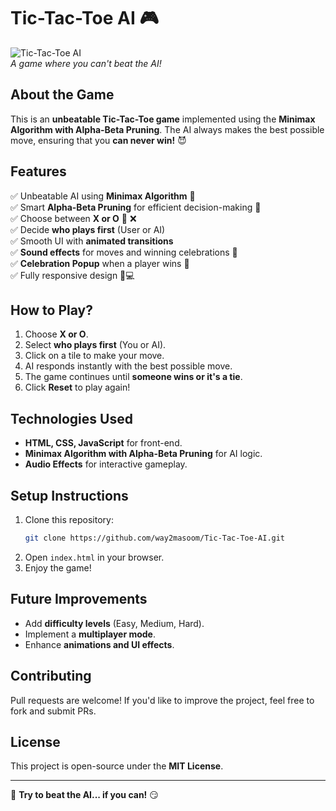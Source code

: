 # Tic-Tac-Toe AI 🎮

![Tic-Tac-Toe AI](screenshot.png)  
_A game where you can't beat the AI!_

## **About the Game**
This is an **unbeatable Tic-Tac-Toe game** implemented using the **Minimax Algorithm with Alpha-Beta Pruning**. The AI always makes the best possible move, ensuring that you **can never win!** 😈

## **Features**
✅ Unbeatable AI using **Minimax Algorithm** 🤖  
✅ Smart **Alpha-Beta Pruning** for efficient decision-making 🚀  
✅ Choose between **X or O** 🔵 ❌  
✅ Decide **who plays first** (User or AI)  
✅ Smooth UI with **animated transitions**  
✅ **Sound effects** for moves and winning celebrations 🎵  
✅ **Celebration Popup** when a player wins 🎉  
✅ Fully responsive design 📱💻  

## **How to Play?**
1. Choose **X or O**.
2. Select **who plays first** (You or AI).
3. Click on a tile to make your move.
4. AI responds instantly with the best possible move.
5. The game continues until **someone wins or it's a tie**.
6. Click **Reset** to play again!

## **Technologies Used**
- **HTML, CSS, JavaScript** for front-end.
- **Minimax Algorithm with Alpha-Beta Pruning** for AI logic.
- **Audio Effects** for interactive gameplay.

## **Setup Instructions**
1. Clone this repository:
   ```sh
   git clone https://github.com/way2masoom/Tic-Tac-Toe-AI.git
   ```
2. Open `index.html` in your browser.
3. Enjoy the game!

## **Future Improvements**
- Add **difficulty levels** (Easy, Medium, Hard).
- Implement a **multiplayer mode**.
- Enhance **animations and UI effects**.

## **Contributing**
Pull requests are welcome! If you'd like to improve the project, feel free to fork and submit PRs.

## **License**
This project is open-source under the **MIT License**.

---
🚀 **Try to beat the AI... if you can!** 😏

